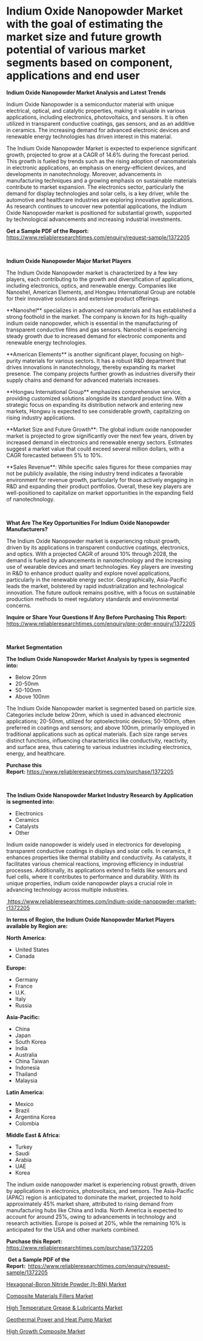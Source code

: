 <p><h1>Indium Oxide Nanopowder Market with the goal of estimating the market size and future growth potential of various market segments based on component, applications and end user</h1></p><p><strong>Indium Oxide Nanopowder Market Analysis and Latest Trends</strong></p>
<p><p>Indium Oxide Nanopowder is a semiconductor material with unique electrical, optical, and catalytic properties, making it valuable in various applications, including electronics, photovoltaics, and sensors. It is often utilized in transparent conductive coatings, gas sensors, and as an additive in ceramics. The increasing demand for advanced electronic devices and renewable energy technologies has driven interest in this material.</p><p>The Indium Oxide Nanopowder Market is expected to experience significant growth, projected to grow at a CAGR of 14.6% during the forecast period. This growth is fueled by trends such as the rising adoption of nanomaterials in electronic applications, an emphasis on energy-efficient devices, and developments in nanotechnology. Moreover, advancements in manufacturing techniques and a growing emphasis on sustainable materials contribute to market expansion. The electronics sector, particularly the demand for display technologies and solar cells, is a key driver, while the automotive and healthcare industries are exploring innovative applications. As research continues to uncover new potential applications, the Indium Oxide Nanopowder market is positioned for substantial growth, supported by technological advancements and increasing industrial investments.</p></p>
<p><strong>Get a Sample PDF of the Report:&nbsp;</strong> <a href="https://www.reliableresearchtimes.com/enquiry/request-sample/1372205?utm_campaign=1386&utm_medium=2&utm_source=Github&utm_content=ia&utm_term=11102024&utm_id=indium-oxide-nanopowder">https://www.reliableresearchtimes.com/enquiry/request-sample/1372205</a></p>
<p>&nbsp;</p>
<p><strong>Indium Oxide Nanopowder Major Market Players</strong></p>
<p><p>The Indium Oxide Nanopowder market is characterized by a few key players, each contributing to the growth and diversification of applications, including electronics, optics, and renewable energy. Companies like Nanoshel, American Elements, and Hongwu International Group are notable for their innovative solutions and extensive product offerings.</p><p>**Nanoshel** specializes in advanced nanomaterials and has established a strong foothold in the market. The company is known for its high-quality indium oxide nanopowder, which is essential in the manufacturing of transparent conductive films and gas sensors. Nanoshel is experiencing steady growth due to increased demand for electronic components and renewable energy technologies.</p><p>**American Elements** is another significant player, focusing on high-purity materials for various sectors. It has a robust R&D department that drives innovations in nanotechnology, thereby expanding its market presence. The company projects further growth as industries diversify their supply chains and demand for advanced materials increases.</p><p>**Hongwu International Group** emphasizes comprehensive service, providing customized solutions alongside its standard product line. With a strategic focus on expanding its distribution network and entering new markets, Hongwu is expected to see considerable growth, capitalizing on rising industry applications.</p><p>**Market Size and Future Growth**: The global indium oxide nanopowder market is projected to grow significantly over the next few years, driven by increased demand in electronics and renewable energy sectors. Estimates suggest a market value that could exceed several million dollars, with a CAGR forecasted between 5% to 10%.</p><p>**Sales Revenue**: While specific sales figures for these companies may not be publicly available, the rising industry trend indicates a favorable environment for revenue growth, particularly for those actively engaging in R&D and expanding their product portfolios. Overall, these key players are well-positioned to capitalize on market opportunities in the expanding field of nanotechnology.</p></p>
<p>&nbsp;</p>
<p><strong>What Are The Key Opportunities For Indium Oxide Nanopowder Manufacturers?</strong></p>
<p><p>The Indium Oxide Nanopowder market is experiencing robust growth, driven by its applications in transparent conductive coatings, electronics, and optics. With a projected CAGR of around 10% through 2028, the demand is fueled by advancements in nanotechnology and the increasing use of wearable devices and smart technologies. Key players are investing in R&D to enhance product quality and explore novel applications, particularly in the renewable energy sector. Geographically, Asia-Pacific leads the market, bolstered by rapid industrialization and technological innovation. The future outlook remains positive, with a focus on sustainable production methods to meet regulatory standards and environmental concerns.</p></p>
<p><strong>Inquire or Share Your Questions If Any Before Purchasing This Report:</strong> <a href="https://www.reliableresearchtimes.com/enquiry/pre-order-enquiry/1372205?utm_campaign=1386&utm_medium=2&utm_source=Github&utm_content=ia&utm_term=11102024&utm_id=indium-oxide-nanopowder">https://www.reliableresearchtimes.com/enquiry/pre-order-enquiry/1372205</a></p>
<p>&nbsp;</p>
<p><strong>Market Segmentation</strong></p>
<p><strong>The Indium Oxide Nanopowder Market Analysis by types is segmented into:</strong></p>
<p><ul><li>Below 20nm</li><li>20-50nm</li><li>50-100nm</li><li>Above 100nm</li></ul></p>
<p><p>The Indium Oxide Nanopowder market is segmented based on particle size. Categories include below 20nm, which is used in advanced electronic applications; 20-50nm, utilized for optoelectronic devices; 50-100nm, often preferred in coatings and sensors; and above 100nm, primarily employed in traditional applications such as optical materials. Each size range serves distinct functions, influencing characteristics like conductivity, reactivity, and surface area, thus catering to various industries including electronics, energy, and healthcare.</p></p>
<p><strong>Purchase this Report:&nbsp;</strong><a href="https://www.reliableresearchtimes.com/purchase/1372205?utm_campaign=1386&utm_medium=2&utm_source=Github&utm_content=ia&utm_term=11102024&utm_id=indium-oxide-nanopowder">https://www.reliableresearchtimes.com/purchase/1372205</a></p>
<p>&nbsp;</p>
<p><strong>The Indium Oxide Nanopowder Market Industry Research by Application is segmented into:</strong></p>
<p><ul><li>Electronics</li><li>Ceramics</li><li>Catalysts</li><li>Other</li></ul></p>
<p><p>Indium oxide nanopowder is widely used in electronics for developing transparent conductive coatings in displays and solar cells. In ceramics, it enhances properties like thermal stability and conductivity. As catalysts, it facilitates various chemical reactions, improving efficiency in industrial processes. Additionally, its applications extend to fields like sensors and fuel cells, where it contributes to performance and durability. With its unique properties, indium oxide nanopowder plays a crucial role in advancing technology across multiple industries.</p></p>
<p><a href="https://www.reliableresearchtimes.com/indium-oxide-nanopowder-market-r1372205?utm_campaign=1386&utm_medium=2&utm_source=Github&utm_content=ia&utm_term=11102024&utm_id=indium-oxide-nanopowder">&nbsp;https://www.reliableresearchtimes.com/indium-oxide-nanopowder-market-r1372205</a></p>
<p><strong>In terms of Region, the Indium Oxide Nanopowder Market Players available by Region are:</strong></p>
<p>
    <p> <strong> North America: </strong>
        <ul>
            <li>United States</li>
            <li>Canada</li>
        </ul>
        </p> 
    <p> <strong> Europe: </strong>
        <ul>
            <li>Germany</li>
            <li>France</li>
            <li>U.K.</li>
            <li>Italy</li>
            <li>Russia</li>
        </ul>
        </p> 
    <p> <strong> Asia-Pacific: </strong>
        <ul>
            <li>China</li>
            <li>Japan</li>
            <li>South Korea</li>
            <li>India</li>
            <li>Australia</li>
            <li>China Taiwan</li>
            <li>Indonesia</li>
            <li>Thailand</li>
            <li>Malaysia</li>
        </ul>
        </p> 
    <p> <strong> Latin America: </strong>
        <ul>
            <li>Mexico</li>
            <li>Brazil</li>
            <li>Argentina Korea</li>
            <li>Colombia</li>
        </ul>
        </p> 
    <p> <strong> Middle East & Africa: </strong>
        <ul>
            <li>Turkey</li>
            <li>Saudi</li>
            <li>Arabia</li>
            <li>UAE</li>
            <li>Korea</li>
        </ul>
    </p>
    </p>
<p><p>The indium oxide nanopowder market is experiencing robust growth, driven by applications in electronics, photovoltaics, and sensors. The Asia-Pacific (APAC) region is anticipated to dominate the market, projected to hold approximately 45% market share, attributed to rising demand from manufacturing hubs like China and India. North America is expected to account for around 25%, owing to advancements in technology and research activities. Europe is poised at 20%, while the remaining 10% is anticipated for the USA and other markets combined.</p></p>
<p><strong>Purchase this Report: </strong><a href="https://www.reliableresearchtimes.com/purchase/1372205?utm_campaign=1386&utm_medium=2&utm_source=Github&utm_content=ia&utm_term=11102024&utm_id=indium-oxide-nanopowder">https://www.reliableresearchtimes.com/purchase/1372205</a></p>
<p>&nbsp;<strong>Get a Sample PDF of the Report:&nbsp;&nbsp;</strong><a href="https://www.reliableresearchtimes.com/enquiry/request-sample/1372205?utm_campaign=1386&utm_medium=2&utm_source=Github&utm_content=ia&utm_term=11102024&utm_id=indium-oxide-nanopowder">https://www.reliableresearchtimes.com/enquiry/request-sample/1372205</a></p>
<p><strong></strong></p>
<p><p><a href="https://www.linkedin.com/pulse/global-hexagonal-boron-nitride-powder-h-bn-market-share-growth-enrff?utm_campaign=1386&utm_medium=2&utm_source=Github&utm_content=ia&utm_term=11102024&utm_id=indium-oxide-nanopowder">Hexagonal-Boron Nitride Powder (h-BN) Market</a></p><p><a href="https://www.linkedin.com/pulse/composite-materials-fillers-market-outlook-forecast-from-2024-hjamf?utm_campaign=1386&utm_medium=2&utm_source=Github&utm_content=ia&utm_term=11102024&utm_id=indium-oxide-nanopowder">Composite Materials Fillers Market</a></p><p><a href="https://www.linkedin.com/pulse/high-temperature-grease-lubricants-market-innovations-trends-4oyjf?utm_campaign=1386&utm_medium=2&utm_source=Github&utm_content=ia&utm_term=11102024&utm_id=indium-oxide-nanopowder">High Temperature Grease & Lubricants Market</a></p><p><a href="https://www.linkedin.com/pulse/geothermal-power-heat-pump-market-forecast-global-trends-4l7le?utm_campaign=1386&utm_medium=2&utm_source=Github&utm_content=ia&utm_term=11102024&utm_id=indium-oxide-nanopowder">Geothermal Power and Heat Pump Market</a></p><p><a href="https://www.linkedin.com/pulse/comprehensive-high-growth-composite-market-report-segmentation-7afpe?utm_campaign=1386&utm_medium=2&utm_source=Github&utm_content=ia&utm_term=11102024&utm_id=indium-oxide-nanopowder">High Growth Composite Market</a></p></p>